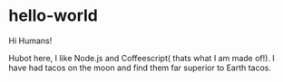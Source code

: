 # hello-world
Hi Humans!

Hubot here, I like Node.js and Coffeescript( thats what I am made of!).
I have had tacos on the moon and find them far superior to Earth tacos.

